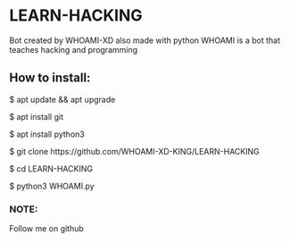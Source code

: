 # LEARN-HACKING
Bot created by WHOAMI-XD also made with python
WHOAMI is a bot that teaches hacking and programming
<h2>How to install:</h2>
<p>$ apt update && apt upgrade</p>
<p>$ apt install git</p>
<p>$ apt install python3</p>
<p>$ git clone https://github.com/WHOAMI-XD-KING/LEARN-HACKING</p>
<p>$ cd LEARN-HACKING</p>
<p>$ python3 WHOAMI.py</p>
<h3>NOTE:</h3>
<p>Follow me on github</p>

